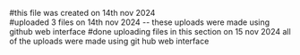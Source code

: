 #this file was created on 14th nov 2024
<br>
#uploaded 3 files on 14th nov 2024 -- these uploads were made using github web interface
#done uploading files in this section on 15 nov 2024
all of the uploads were made using git hub web interface

